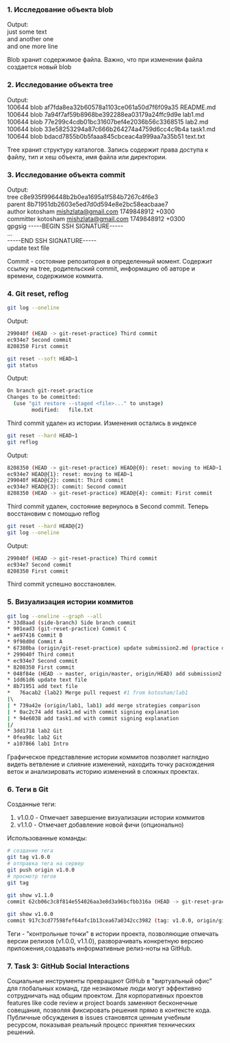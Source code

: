 ### 1. Исследование объекта blob
Output:  
just some text  
and another one  
and one more line  
  
Blob хранит содержимое файла. Важно, что при изменении файла создается новый blob  
  
### 2. Исследование объекта tree
Output:  
100644 blob af7fda8ea32b60578a1103ce061a50d7f6f09a35    README.md  
100644 blob 7a94f7af59b8968be392288ea03179a24ffc9d9e    lab1.md  
100644 blob 77e299c4cdb01bc31607bef4e2036b56c3368515    lab2.md  
100644 blob 33e58253294a87c666b264274a4759d6cc4c9b4a    task1.md  
100644 blob bdacd7855b0b5faaa845cbceac4a999aa7a35b51    text.txt  
  
Tree хранит структуру каталогов. Запись содержит права доступа к файлу, тип и хеш объекта, имя файла или директории.  

### 3. Исследование объекта commit
Output:  
tree c8e935f996448b2b0ea1695a1f584b7267c4f6e3  
parent 8b71951db2603e5ed7d0d594e8e2bc58eacbaae7  
author kotosham <mishzlata@gmail.com> 1749848912 +0300  
committer kotosham <mishzlata@gmail.com> 1749848912 +0300  
gpgsig -----BEGIN SSH SIGNATURE-----  
...  
 -----END SSH SIGNATURE-----  
update text file  
  
Commit - состояние репозитория в определенный момент. Содержит ссылку на tree, родительский commit, информацию об авторе и времени, содержимое коммита.  

### 4. Git reset, reflog
```sh
git log --oneline
```
  
Output:  
```sh
299040f (HEAD -> git-reset-practice) Third commit  
ec934e7 Second commit  
8208350 First commit  
```
  
```sh
git reset --soft HEAD~1
git status
```
  
Output:  
```sh
On branch git-reset-practice  
Changes to be committed:  
  (use "git restore --staged <file>..." to unstage)  
        modified:   file.txt  
```
  
Third commit удален из истории. Изменения остались в индексе
  
```sh
git reset --hard HEAD~1
git reflog
```
  
Output:  
```sh
8208350 (HEAD -> git-reset-practice) HEAD@{0}: reset: moving to HEAD~1  
ec934e7 HEAD@{1}: reset: moving to HEAD~1  
299040f HEAD@{2}: commit: Third commit  
ec934e7 HEAD@{3}: commit: Second commit  
8208350 (HEAD -> git-reset-practice) HEAD@{4}: commit: First commit  
```
  
Third commit удален, состояние вернулось в Second commit. Теперь восстановим с помощью reflog  
  
```sh  
git reset --hard HEAD@{2}  
git log --oneline  
```  
  
Output:  
```sh
299040f (HEAD -> git-reset-practice) Third commit  
ec934e7 Second commit  
8208350 First commit  
```
  
Third commit успешно восстановлен.
  
### 5. Визуализация истории коммитов
```sh
git log --oneline --graph --all  
* 33d8aad (side-branch) Side branch commit  
* 901ead3 (git-reset-practice) Commit C  
* ae97416 Commit B  
* 9f98d0d Commit A  
* 67380ba (origin/git-reset-practice) update submission2.md (practice documentation)  
* 299040f Third commit  
* ec934e7 Second commit  
* 8208350 First commit  
* 048f84e (HEAD -> master, origin/master, origin/HEAD) add submission2.md  
* 1dd61d6 update text file  
* 8b71951 add text file  
*   76acab2 (lab2) Merge pull request #1 from kotosham/lab1  
|\  
| * 739a42e (origin/lab1, lab1) add merge strategies comparison  
| * 0ac2c74 add task1.md with commit signing explanation  
| * 94e6038 add task1.md with commit signing explanation  
|/  
* 3dd1718 lab2 Git  
* 0fea98c lab2 Git  
* a107866 lab1 Intro  
```
Графическое представление истории коммитов позволяет наглядно видеть ветвление и слияние изменений, находить точку расхождения веток и анализировать историю изменений в сложных проектах. 

### 6. Теги в Git
  
Созданные теги:  
1. v1.0.0 - Отмечает завершение визуализации истории коммитов  
2. v1.1.0 - Отмечает добавление новой фичи (опционально)  
  
Использованные команды:  
```sh
# cоздание тега  
git tag v1.0.0  
# отправка тега на сервер  
git push origin v1.0.0  
# просмотр тегов  
git tag  
```
  
```sh
git show v1.1.0
commit 62cb06c3c8f814e554026aa3e8d3a96bcfbb316a (HEAD -> git-reset-practice, tag: v1.1.0)  
  
git show v1.0.0  
commit 917c3cd77598fef64afc1b13cea67a0342cc3982 (tag: v1.0.0, origin/git-reset-practice)  
```
  
Теги - "контрольные точки" в истории проекта, позволяющие отмечать версии релизов (v1.0.0, v1.1.0), разворачивать конкретную версию приложения,создавать информативные релиз-ноты на GitHub.
  
### 7. Task 3: GitHub Social Interactions
Социальные инструменты превращают GitHub в "виртуальный офис" для глобальных команд, где незнакомые люди могут эффективно сотрудничать над общим проектом. Для корпоративных проектов features like code review и project boards заменяют бесконечные совещания, позволяя фиксировать решения прямо в контексте кода. Публичные обсуждения в issues становятся ценным учебным ресурсом, показывая реальный процесс принятия технических решений.